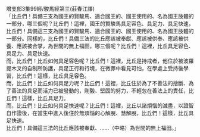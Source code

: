 增支部3集99經/駿馬經第三(莊春江譯)  
「比丘們！具備三支為國王的賢駿馬、適合國王的、國王使用的、名為國王肢體的一部分，哪三個呢？比丘們！這裡，國王的賢駿馬具足容色、具足力、具足快速，比丘們！具備這三支為國王的賢駿馬、適合國王的、國王使用的、名為國王肢體的一部分。同樣的，比丘們！具備三法的比丘應該被奉獻、應該被供奉、應該被供養、應該被合掌，為世間的無上福田，哪三個呢？比丘們！這裡，比丘具足容色、具足力、具足快速。  
而，比丘們！比丘如何具足容色呢？比丘們！這裡，比丘是持戒者，他住於被波羅提木叉的自制所防護，具足正行和行境，在微罪中看見可怕，在學處上受持後學習，比丘們！這樣，比丘具足容色。  
而，比丘們！比丘如何具足力呢？比丘們！這裡，比丘住於為了不善法的捨斷、為了善法的具足而活力已被發動的，剛毅、堅固的努力，不輕忽在善法上的責任，比丘們！這樣，比丘具足力。  
而，比丘們！比丘如何具足快速呢？比丘們！這裡，比丘以諸煩惱的滅盡，以證智自作證後，在當生中進入後住於無煩惱的心解脫、慧解脫，比丘們！這樣，比丘具足快速。  
比丘們！具備這三法的比丘應該被奉獻、……（中略）為世間的無上福田。」  
  
  
